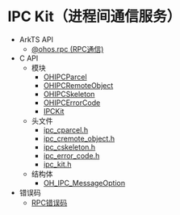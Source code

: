 # IPC Kit（进程间通信服务）

- ArkTS API
  - [@ohos.rpc (RPC通信)](js-apis-rpc.md)
- C API
  - 模块
    - [OHIPCParcel](_o_h_i_p_c_parcel.md)
    - [OHIPCRemoteObject](_o_h_i_p_c_remote_object.md)
    - [OHIPCSkeleton](_o_h_i_p_c_skeleton.md)
    - [OHIPCErrorCode](_o_h_i_p_c_error_code.md)
    - [IPCKit](_i_p_c_kit.md)
  - 头文件
    - [ipc_cparcel.h](ipc__cparcel_8h.md)
    - [ipc_cremote_object.h](ipc__cremote__object_8h.md)
    - [ipc_cskeleton.h](ipc__cskeleton_8h.md)
    - [ipc_error_code.h](ipc__error__code_8h.md)
    - [ipc_kit.h](ipc__kit_8h.md)
  - 结构体
    - [OH_IPC_MessageOption](_o_h___i_p_c___message_option.md)
- 错误码
  - [RPC错误码](errorcode-rpc.md)

